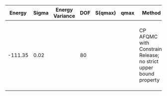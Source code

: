 | Energy  | Sigma | Energy Variance | DOF | S(qmax) | qmax | Method                                                       | Data Repository                                              |
|---------|-------|-----------------|-----|---------|------|--------------------------------------------------------------|--------------------------------------------------------------|
| -111.35 | 0.02  |                 | 80  |         |      | CP AFQMC with Constraint Release; no strict upper bound property | H. Shi and S. Zhang, Symmetry in auxiliary-field quantum Monte Carlo calculations, Phys. Rev. B 88, 125132 (2013). |
